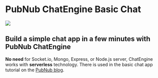 # PubNub ChatEngine Basic Chat

![](https://github.com/pubnub/chat-engine/blob/master/images/logo.png?raw=true)

## Build a simple chat app in a few minutes with PubNub ChatEngine

**No need** for Socket.io, Mongo, Express, or Node.js server, ChatEngine works with **serverless** technology. There is used in the basic chat app tutorial on the [PubNub blog](https://www.pubnub.com/blog/?devrel_gh=chatengine-basic-chat).